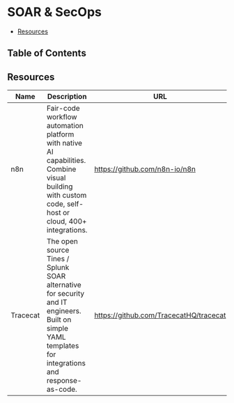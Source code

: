# SOAR & SecOps

- [Resources](#resources)

## Table of Contents

## Resources

| Name | Description | URL |
| --- | --- | --- |
| n8n | Fair-code workflow automation platform with native AI capabilities. Combine visual building with custom code, self-host or cloud, 400+ integrations. | https://github.com/n8n-io/n8n |
| Tracecat | The open source Tines / Splunk SOAR alternative for security and IT engineers. Built on simple YAML templates for integrations and response-as-code. | https://github.com/TracecatHQ/tracecat |
